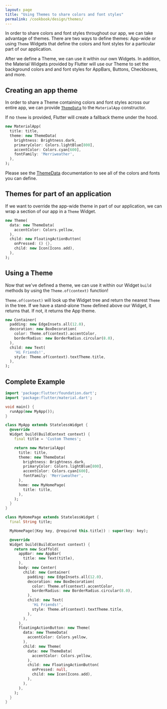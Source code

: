 ```yaml
---
layout: page
title: "Using Themes to share colors and font styles"
permalink: /cookbook/design/themes/
---
```


In order to share colors and font styles throughout our app, we can take 
advantage of themes. There are two ways to define themes: App-wide or using 
`Theme` Widgets that define the colors and font styles for a particular part of 
our application. 

After we define a Theme, we can use it within our own Widgets. In addition, the 
Material Widgets provided by Flutter will use our Theme to set the background 
colors and and font styles for AppBars, Buttons, Checkboxes, and more.    

## Creating an app theme

In order to share a Theme containing colors and font styles across our entire 
app, we can provide [`ThemeData`](https://docs.flutter.io/flutter/material/ThemeData-class.html)
to the `MaterialApp` constructor.

If no `theme` is provided, Flutter will create a fallback theme under the hood.

```dart
new MaterialApp(
  title: title,
  theme: new ThemeData(
    brightness: Brightness.dark,
    primaryColor: Colors.lightBlue[800],
    accentColor: Colors.cyan[600],
    fontFamily: 'Merriweather',
  ),
);
```

Please see the [ThemeData](https://docs.flutter.io/flutter/material/ThemeData-class.html)
documentation to see all of the colors and fonts you can define.

## Themes for part of an application

If we want to override the app-wide theme in part of our application, we can 
wrap a section of our app in a `Theme` Widget. 

```dart
new Theme(
  data: new ThemeData(
    accentColor: Colors.yellow,
  ),
  child: new FloatingActionButton(
    onPressed: () {},
    child: new Icon(Icons.add),
  ),
);
```

## Using a Theme

Now that we've defined a theme, we can use it within our Widget `build` methods
by using the `Theme.of(context)` function!

`Theme.of(context)` will look up the Widget tree and return the nearest `Theme` 
in the tree. If we have a stand-alone `Theme` defined above our Widget, it 
returns that. If not, it returns the App theme.
 
```dart
new Container(
  padding: new EdgeInsets.all(12.0),
  decoration: new BoxDecoration(
    color: Theme.of(context).accentColor,
    borderRadius: new BorderRadius.circular(8.0),
  ),
  child: new Text(
    'Hi Friends!',
    style: Theme.of(context).textTheme.title,
  ),
);
```   

## Complete Example

```dart
import 'package:flutter/foundation.dart';
import 'package:flutter/material.dart';

void main() {
  runApp(new MyApp());
}

class MyApp extends StatelessWidget {
  @override
  Widget build(BuildContext context) {
    final title = 'Custom Themes';

    return new MaterialApp(
      title: title,
      theme: new ThemeData(
        brightness: Brightness.dark,
        primaryColor: Colors.lightBlue[800],
        accentColor: Colors.cyan[600],
        fontFamily: 'Merriweather',
      ),
      home: new MyHomePage(
        title: title,
      ),
    );
  }
}

class MyHomePage extends StatelessWidget {
  final String title;

  MyHomePage({Key key, @required this.title}) : super(key: key);

  @override
  Widget build(BuildContext context) {
    return new Scaffold(
      appBar: new AppBar(
        title: new Text(title),
      ),
      body: new Center(
        child: new Container(
          padding: new EdgeInsets.all(12.0),
          decoration: new BoxDecoration(
            color: Theme.of(context).accentColor,
            borderRadius: new BorderRadius.circular(8.0),
          ),
          child: new Text(
            'Hi Friends!',
            style: Theme.of(context).textTheme.title,
          ),
        ),
      ),
      floatingActionButton: new Theme(
        data: new ThemeData(
          accentColor: Colors.yellow,
        ),
        child: new Theme(
          data: new ThemeData(
            accentColor: Colors.yellow,
          ),
          child: new FloatingActionButton(
            onPressed: null,
            child: new Icon(Icons.add),
          ),
        ),
      ),
    );
  }
}
```